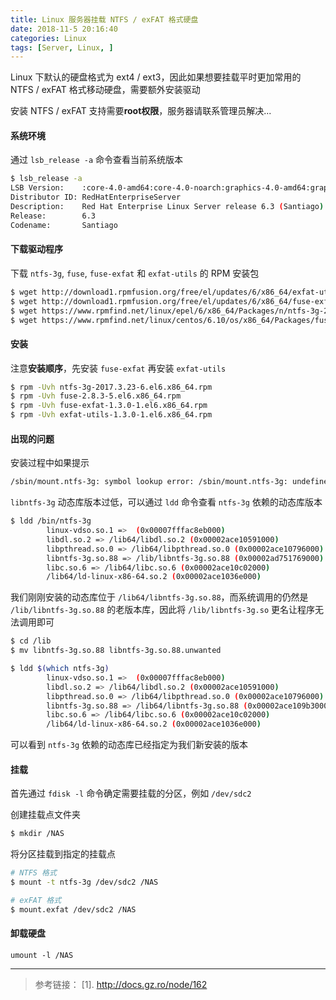 ```yaml
---
title: Linux 服务器挂载 NTFS / exFAT 格式硬盘
date: 2018-11-5 20:16:40
categories: Linux
tags: [Server, Linux, ]
---
```


Linux 下默认的硬盘格式为 ext4 / ext3，因此如果想要挂载平时更加常用的 NTFS / exFAT 格式移动硬盘，需要额外安装驱动

安装 NTFS / exFAT 支持需要**root权限**，服务器请联系管理员解决...

<!-- more -->

#### 系统环境

通过 `lsb_release -a` 命令查看当前系统版本

```bash
$ lsb_release -a
LSB Version:    :core-4.0-amd64:core-4.0-noarch:graphics-4.0-amd64:graphics-4.0-noarch:printing-4.0-amd64:printing-4.0-noarch
Distributor ID: RedHatEnterpriseServer
Description:    Red Hat Enterprise Linux Server release 6.3 (Santiago)
Release:        6.3
Codename:       Santiago
```


#### 下载驱动程序

下载 `ntfs-3g`, `fuse`, `fuse-exfat` 和 `exfat-utils` 的 RPM 安装包

```bash
$ wget http://download1.rpmfusion.org/free/el/updates/6/x86_64/exfat-utils-1.3.0-1.el6.x86_64.rpm
$ wget http://download1.rpmfusion.org/free/el/updates/6/x86_64/fuse-exfat-1.3.0-1.el6.x86_64.rpm
$ wget https://www.rpmfind.net/linux/epel/6/x86_64/Packages/n/ntfs-3g-2017.3.23-6.el6.x86_64.rpm
$ wget https://www.rpmfind.net/linux/centos/6.10/os/x86_64/Packages/fuse-2.8.3-5.el6.x86_64.rpm
```

#### 安装

注意**安装顺序**，先安装 `fuse-exfat` 再安装 `exfat-utils`

```bash
$ rpm -Uvh ntfs-3g-2017.3.23-6.el6.x86_64.rpm
$ rpm -Uvh fuse-2.8.3-5.el6.x86_64.rpm
$ rpm -Uvh fuse-exfat-1.3.0-1.el6.x86_64.rpm
$ rpm -Uvh exfat-utils-1.3.0-1.el6.x86_64.rpm
```

#### 出现的问题

安装过程中如果提示

```bash
/sbin/mount.ntfs-3g: symbol lookup error: /sbin/mount.ntfs-3g: undefined symbol: ntfs_xattr_build_mapping
```

`libntfs-3g` 动态库版本过低，可以通过 `ldd` 命令查看 `ntfs-3g` 依赖的动态库版本

```bash
$ ldd /bin/ntfs-3g
        linux-vdso.so.1 =>  (0x00007fffac8eb000)
        libdl.so.2 => /lib64/libdl.so.2 (0x00002ace10591000)
        libpthread.so.0 => /lib64/libpthread.so.0 (0x00002ace10796000)
        libntfs-3g.so.88 => /lib/libntfs-3g.so.88 (0x00002ad751769000)
        libc.so.6 => /lib64/libc.so.6 (0x00002ace10c02000)
        /lib64/ld-linux-x86-64.so.2 (0x00002ace1036e000)
```

我们刚刚安装的动态库位于 `/lib64/libntfs-3g.so.88`，而系统调用的仍然是 `/lib/libntfs-3g.so.88` 的老版本库，因此将 `/lib/libntfs-3g.so` 更名让程序无法调用即可

```bash
$ cd /lib
$ mv libntfs-3g.so.88 libntfs-3g.so.88.unwanted

$ ldd $(which ntfs-3g)
        linux-vdso.so.1 =>  (0x00007fffac8eb000)
        libdl.so.2 => /lib64/libdl.so.2 (0x00002ace10591000)
        libpthread.so.0 => /lib64/libpthread.so.0 (0x00002ace10796000)
        libntfs-3g.so.88 => /lib64/libntfs-3g.so.88 (0x00002ace109b3000)
        libc.so.6 => /lib64/libc.so.6 (0x00002ace10c02000)
        /lib64/ld-linux-x86-64.so.2 (0x00002ace1036e000)
```

可以看到 `ntfs-3g` 依赖的动态库已经指定为我们新安装的版本


#### 挂载

首先通过 `fdisk -l` 命令确定需要挂载的分区，例如 `/dev/sdc2`

创建挂载点文件夹
```bash
$ mkdir /NAS
```

将分区挂载到指定的挂载点

```bash
# NTFS 格式
$ mount -t ntfs-3g /dev/sdc2 /NAS

# exFAT 格式
$ mount.exfat /dev/sdc2 /NAS
```

#### 卸载硬盘

```
umount -l /NAS
```

***

> 参考链接：
> [1]. http://docs.gz.ro/node/162